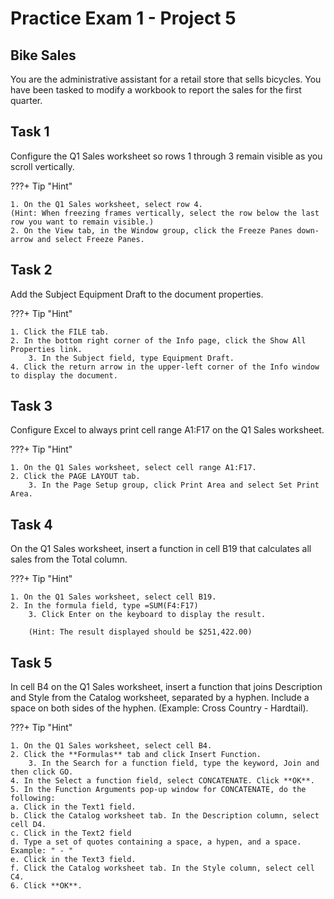 # Practice Exam 1 - Project 5

## Bike Sales

You are the administrative assistant for a retail store that sells bicycles. You have been tasked to modify a workbook to report the sales for the first quarter.

## Task 1

Configure the Q1 Sales worksheet so rows 1 through 3 remain visible as you scroll vertically.

???+ Tip "Hint"

    1. On the Q1 Sales worksheet, select row 4.
    (Hint: When freezing frames vertically, select the row below the last row you want to remain visible.)
    2. On the View tab, in the Window group, click the Freeze Panes down-arrow and select Freeze Panes.

## Task 2

Add the Subject Equipment Draft to the document properties.

???+ Tip "Hint"

    1. Click the FILE tab.
    2. In the bottom right corner of the Info page, click the Show All Properties link.
        3. In the Subject field, type Equipment Draft.
    4. Click the return arrow in the upper-left corner of the Info window to display the document.

## Task 3

Configure Excel to always print cell range A1:F17 on the Q1 Sales worksheet.

???+ Tip "Hint"

    1. On the Q1 Sales worksheet, select cell range A1:F17.
    2. Click the PAGE LAYOUT tab.
        3. In the Page Setup group, click Print Area and select Set Print Area.

## Task 4

On the Q1 Sales worksheet, insert a function in cell B19 that calculates all sales from the Total column.

???+ Tip "Hint"

    1. On the Q1 Sales worksheet, select cell B19.
    2. In the formula field, type =SUM(F4:F17)
        3. Click Enter on the keyboard to display the result.

        (Hint: The result displayed should be $251,422.00)

## Task 5

In cell B4 on the Q1 Sales worksheet, insert a function that joins Description and Style from the Catalog worksheet, separated by a hyphen. Include a space on both sides of the hyphen. (Example: Cross Country - Hardtail).

???+ Tip "Hint"

    1. On the Q1 Sales worksheet, select cell B4.
    2. Click the **Formulas** tab and click Insert Function.
        3. In the Search for a function field, type the keyword, Join and then click GO.
    4. In the Select a function field, select CONCATENATE. Click **OK**.
    5. In the Function Arguments pop-up window for CONCATENATE, do the following:
    a. Click in the Text1 field.
    b. Click the Catalog worksheet tab. In the Description column, select cell D4.
    c. Click in the Text2 field
    d. Type a set of quotes containing a space, a hypen, and a space. Example: " - "
    e. Click in the Text3 field.
    f. Click the Catalog worksheet tab. In the Style column, select cell C4.
    6. Click **OK**.
